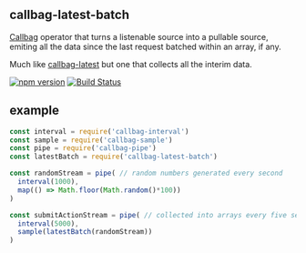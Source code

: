 callbag-latest-batch
--------------------

[Callbag](https://github.com/callbag/callbag) operator that turns a listenable source into a pullable source, emiting all the data since the last request batched within an array, if any.

Much like [callbag-latest](https://github.com/krawaller/callbag-latest) but one that collects all the interim data.

[![npm version](https://badge.fury.io/js/callbag-latest-batch.svg)](https://badge.fury.io/js/callbag-latest-batch) 
[![Build Status](https://travis-ci.org/5310/callbag-latest-batch.svg?branch=master)](https://travis-ci.org/5310/callbag-latest-batch)

## example

```js
const interval = require('callbag-interval')
const sample = require('callbag-sample')
const pipe = require('callbag-pipe')
const latestBatch = require('callbag-latest-batch')

const randomStream = pipe( // random numbers generated every second
  interval(1000),
  map(() => Math.floor(Math.random()*100))
)

const submitActionStream = pipe( // collected into arrays every five seconds
  interval(5000),
  sample(latestBatch(randomStream)) 
)
```
